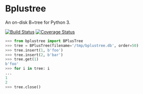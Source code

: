 Bplustree
=========

An on-disk B+tree for Python 3.

[![Build Status](https://travis-ci.org/NicolasLM/bplustree.svg?branch=master)](https://travis-ci.org/NicolasLM/bplustree)
[![Coverage Status](https://coveralls.io/repos/github/NicolasLM/bplustree/badge.svg?branch=master)](https://coveralls.io/github/NicolasLM/bplustree?branch=master)

```python
>>> from bplustree import BPlusTree
>>> tree = BPlusTree(filename='/tmp/bplustree.db', order=50)
>>> tree.insert(1, b'foo')
>>> tree.insert(2, b'bar')
>>> tree.get(1)
b'foo'
>>> for i in tree: i
...
1
2
>>> tree.close()
```

